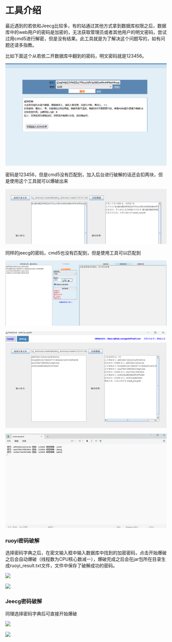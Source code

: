 # 工具介绍

最近遇到的若依和Jeecg比较多，有的站通过其他方式拿到数据库权限之后，数据库中的web用户的密码是加密的，无法获取管理员或者其他用户的明文密码，尝试过用cmd5进行解密，但是没有结果。此工具就是为了解决这个问题写的，如有问题还请多指教。

比如下面这个从若依二开数据库中翻到的密码，明文密码就是123456。

![](https://github.com/yyy4nl/PwdCrack/blob/master/img/cmd5.png)

密码是123456，但是cmd5没有匹配到，加入后台进行破解的话还会扣两块，但是使用这个工具就可以爆破出来

![](https://github.com/yyy4nl/PwdCrack/blob/master/img/jiemi.png)

同样的jeecg的密码，cmd5也没有匹配到，但是使用工具可以匹配到

![](https://github.com/yyy4nl/PwdCrack/blob/master/img/cmd52.png)

![](https://github.com/yyy4nl/PwdCrack/blob/master/img/jiemi1.png)

![](https://github.com/yyy4nl/PwdCrack/blob/master/img/jiemimi.png)

### ruoyi密码破解

选择密码字典之后，在密文输入框中输入数据库中找到的加密密码，点击开始爆破之后会自动爆破（线程数为CPU核心数减一），爆破完成之后会在jar包所在目录生成ruoyi_result.txt文件，文件中保存了破解成功的密码。

![](https://github.com/yyy4nl/PwdCrack/img/ruoyi.png)

![](https://github.com/yyy4nl/PwdCrack/ruoyi_result.png)

### Jeecg密码破解

同理选择密码字典后可直接开始爆破

![](https://github.com/yyy4nl/PwdCrack/jeecg.png)

![](https://github.com/yyy4nl/PwdCrack/jeecg_result.png)
